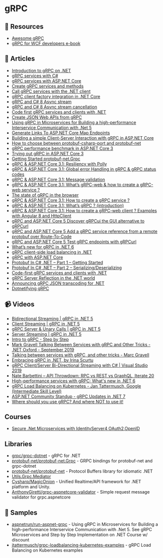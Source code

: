 
# gRPC

## 📘 Resources
- [Awesome gRPC](https://github.com/grpc-ecosystem/awesome-grpc)
- [gRPC for WCF developers e-book](https://dotnet.microsoft.com/download/e-book/grpc-for-wcf-devs/pdf)

## 📝 Articles

- [Introduction to gRPC on .NET](https://docs.microsoft.com/en-us/aspnet/core/grpc/)
- [gRPC services with C#](https://docs.microsoft.com/en-us/aspnet/core/grpc/basics)
- [gRPC services with ASP.NET Core](https://docs.microsoft.com/en-us/aspnet/core/grpc/aspnetcore)
- [Create gRPC services and methods](https://docs.microsoft.com/en-us/aspnet/core/grpc/services)
- [Call gRPC services with the .NET client](https://docs.microsoft.com/en-us/aspnet/core/grpc/client)
- [gRPC client factory integration in .NET Core](https://docs.microsoft.com/en-us/aspnet/core/grpc/clientfactory)
- [gRPC and C# 8 Async stream](https://laurentkempe.com/2019/09/18/gRPC-and-csharp-8-Async-stream/)
- [gRPC and C# 8 Async stream cancellation](https://laurentkempe.com/2019/09/25/gRPC-and-csharp-8-Async-stream-cancellation/)
- [Code first gRPC services and clients with .NET](https://docs.microsoft.com/en-us/aspnet/core/grpc/code-first)
- [Create JSON Web APIs from gRPC](https://docs.microsoft.com/en-us/aspnet/core/grpc/httpapi)
- [Using gRPC in Microservices for Building a high-performance Interservice Communication with .Net 5](https://medium.com/aspnetrun/using-grpc-in-microservices-for-building-a-high-performance-interservice-communication-with-net-5-11f3e5fa0e9d)
- [Generate Links To ASP.NET Core Map Endpoints](https://khalidabuhakmeh.com/generate-links-to-aspnet-core-map-endpoints)
- [Building a simple Client-Server Interaction with gRPC in ASP.NET Core](https://referbruv.com/blog/posts/building-a-simple-client-server-interaction-with-grpc-in-aspnet-core)
- [How to choose between protobuf-csharp-port and protobuf-net](https://stackoverflow.com/questions/2522376/how-to-choose-between-protobuf-csharp-port-and-protobuf-net)
- [gRPC performance benchmark in ASP.NET Core 3](https://pawelkmiec.net/2019/11/17/gRPC-performance-benchmark.html)
- [Trying out gRPC in ASP.NET Core 3](https://pawelkmiec.net/2019/10/18/gRPC-ASP.NET-Core.html)
- [Getting Started protobuf-net.Grpc](https://protobuf-net.github.io/protobuf-net.Grpc/gettingstarted)
- [gRPC & ASP.NET Core 3.1: Resiliency with Polly](https://anthonygiretti.com/2020/03/31/grpc-asp-net-core-3-1-resiliency-with-polly/)
- [gRPC & ASP.NET Core 3.1: Global error Handling in gRPC & gRPC status codes](https://anthonygiretti.com/2020/03/31/grpc-asp-net-core-3-1-global-error-handling-in-grpc-grpc-status-codes/)
- [gRPC & ASP.NET Core 3.1: Message validation](https://anthonygiretti.com/2020/05/18/grpc-asp-net-core-3-1-model-validation/)
- [gRPC & ASP.NET Core 3.1: What’s gRPC-web & how to create a gRPC-web service ?](https://anthonygiretti.com/2020/03/29/grpc-asp-net-core-3-1-whats-grpc-web-how-to-create-a-grpc-web-service/)
- [The state of gRPC in the browser](https://grpc.io/blog/state-of-grpc-web/)
- [gRPC & ASP.NET Core 3.1: How to create a gRPC service ?](https://anthonygiretti.com/2020/03/25/grpc-asp-net-core-3-1-how-to-create-a-grpc-service/)
- [gRPC & ASP.NET Core 3.1: What’s gRPC ? (introduction)](https://anthonygiretti.com/2020/03/23/grpc-asp-net-core-3-1-whats-grpc-introduction/)
- [gRPC & ASP.NET Core 3.1: How to create a gRPC-web client ? Examples with Angular 8 and HttpClient](https://anthonygiretti.com/2020/03/29/grpc-asp-net-core-3-1-how-to-create-a-grpc-web-client-examples-with-angular-8-and-httpclient/)
- [gRPC and ASP.NET Core 5 Discover gRPCui the GUI alternative to gRPCurl](https://anthonygiretti.com/2021/01/17/grpc-asp-net-core-5-discover-grpcui-the-gui-alternative-to-grpcurl/)
- [gRPC and ASP.NET Core 5 Add a gRPC service reference from a remote protobuf over Route-To-Code](https://anthonygiretti.com/2021/01/25/grpc-asp-net-core-5-add-a-grpc-service-reference-from-a-remote-protobuf-over-route-to-code/) 
- [gRPC and ASP.NET Core 5 Test gRPC endpoints with gRPCurl](https://anthonygiretti.com/2021/01/13/grpc-asp-net-core-5-test-grpc-endpoints-with-grpcurl/)
- [What’s new for gRPC in .NET 6](https://devblogs.microsoft.com/dotnet/grpc-in-dotnet-6/)
- [gRPC client-side load balancing in .NET](https://rebin.dev/post/grpc-client-side-load-balancing-indotnet/)
- [gRPC with ASP.NET Core](https://rafaelldi.blog/posts/grpc-with-asp-net-core/)
- [Protobuf In C# .NET – Part 1 – Getting Started](https://dotnetcoretutorials.com/2022/01/13/protobuf-in-c-net-part-1-getting-started/)
- [Protobuf In C# .NET – Part 2 – Serializing/Deserializing](https://dotnetcoretutorials.com/2022/01/13/protobuf-in-c-net-part-2-serializing-deserializing/)
- [Code-first gRPC services and clients with .NET](https://docs.microsoft.com/en-us/aspnet/core/grpc/code-first)
- [gRPC Server Reflection in the .NET world](https://martinbjorkstrom.com/posts/2020-07-08-grpc-reflection-in-net)
- [Announcing gRPC JSON transcoding for .NET](https://devblogs.microsoft.com/dotnet/announcing-grpc-json-transcoding-for-dotnet/)
- [Dotnetifying gRPC](https://blog.codingmilitia.com/2018/04/15/dotnetifying-grpc/)
## 📹 Videos

- [Bidirectional Streaming | gRPC in .NET 5](https://www.youtube.com/watch?v=wY4nMSUF9e0)
- [Client Streaming | gRPC in .NET 5](https://www.youtube.com/watch?v=DNxdvRQ4qRQ)
- [gRPC Server & Unary Calls | gRPC in .NET 5](https://www.youtube.com/watch?v=hp5FTB7PI9s)
- [Server Streaming | gRPC in .NET 5](https://www.youtube.com/watch?v=F2T6xNRoa1E)
- [Intro to gRPC - Step by Step](https://www.youtube.com/watch?v=SRjIp96Qox0)
- [Mark Gravell Talking Between Services with gRPC and Other Tricks - .NET Oxford - September 2019](https://www.youtube.com/watch?v=ZM0XeSjuwbc)
- [Talking between services with gRPC, and other tricks - Marc Gravell](https://www.youtube.com/watch?v=W-bULzA0ki8)
- [Embracing gRPC in .NET, by Irina Scurtu](https://www.youtube.com/watch?v=d8S9jh6Xj6Y)
- [gRPC Client/Server Bi-Directional Streaming with C# | Visual Studio 2019](https://www.youtube.com/watch?v=6fiSsxEY4dg)
- [Nate Barbettini – API Throwdown: RPC vs REST vs GraphQL, Iterate 20](https://www.youtube.com/watch?v=IvsANO0qZEg)
- [High-performance services with gRPC: What's new in .NET 6](https://www.youtube.com/watch?v=CXH_jEa8dUw)
- [gRPC Load Balancing on Kubernetes - Jan Tattermusch, Google (Intermediate Skill Level)](https://www.youtube.com/watch?v=F2znfxn_5Hg)
- [ASP.NET Community Standup - gRPC Updates in .NET 7](https://www.youtube.com/watch?v=ds27V6rNick)
- [Where should you use gRPC? And where NOT to use it!](https://youtu.be/4SuFtQV8RCk)
## Courses
- [Secure .Net Microservices with IdentityServer4 OAuth2,OpenID](https://www.udemy.com/course/secure-net-microservices-with-identityserver4-oauth2openid/?couponCode=2E7C1D32B62DF23A5A7D)

## Libraries

- [grpc/grpc-dotnet](https://github.com/grpc/grpc-dotnet) - gRPC for .NET
- [protobuf-net/protobuf-net.Grpc](https://github.com/protobuf-net/protobuf-net.Grpc) - GRPC bindings for protobuf-net and grpc-dotnet
- [protobuf-net/protobuf-net](https://github.com/protobuf-net/protobuf-net) - Protocol Buffers library for idiomatic .NET
- [Utils.Grpc.Mediator](https://github.com/gbauso/grpc_microservices/tree/master/lib/Utils.Grpc.Mediator/src/Utils.Grpc.Mediator)
- [Cysharp/MagicOnion](https://github.com/Cysharp/MagicOnion) - Unified Realtime/API framework for .NET platform and Unity.
- [AnthonyGiretti/grpc-aspnetcore-validator](https://github.com/AnthonyGiretti/grpc-aspnetcore-validator) - Simple request message validator for grpc.aspnetcore
## 🚀 Samples

- [aspnetrun/run-aspnet-grpc](https://github.com/aspnetrun/run-aspnet-grpc) - Using gRPC in Microservices for Building a high-performance Interservice Communication with .Net 5. See gRPC Microservices and Step by Step Implementation on .NET Course w/ discount
- [jtattermusch/grpc-loadbalancing-kubernetes-examples](https://github.com/jtattermusch/grpc-loadbalancing-kubernetes-examples) - gRPC Load Balancing on Kubernetes examples

